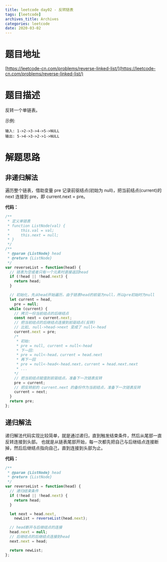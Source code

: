 ```yaml
---
title: leetcode day02 - 反转链表
tags: [leetcode]
archives_title: Archives
categories: leetcode
date: 2020-03-02
---
```


# 题目地址

[https://leetcode-cn.com/problems/reverse-linked-list/](https://leetcode-cn.com/problems/reverse-linked-list/)

# 题目描述

反转一个单链表。

示例:

```
输入: 1->2->3->4->5->NULL
输出: 5->4->3->2->1->NULL
```

# 解题思路

## 非递归解法

遍历整个链表，借助变量 pre 记录前驱结点(初始为 null)，把当前结点(current)的 next 连接到 pre，即 current.next = pre。

**代码：**

```javascript
/**
 * 定义单链表
 * function ListNode(val) {
 *     this.val = val;
 *     this.next = null;
 * }
 */
/**
 * @param {ListNode} head
 * @return {ListNode}
 */
var reverseList = function(head) {
  // 链表为空或者只有一个元素时直接返回head
  if (!head || !head.next) {
    return head;
  }

  // 初始化，先从head开始遍历，由于链表head的前驱为null，所以pre初始时为null
  let current = head,
    pre = null;
  while (current) {
    // 拷贝一份当前结点的后继结点
    const next = current.next;
    // 把当前结点的后继结点连接到前驱结点(反转)
    // 比如, null->head->next 变成了 null<-head
    current.next = pre;
    /*
     * 初始:
     * pre = null, current = null<-head
     * 下一回:
     * pre = null<-head，current = head.next
     * 再下一回
     * pre = null<-head<-head.next，current = head.next.next
     * ...
    */
    // 把当前结点赋值到前驱结点，准备下一次链表反转
    pre = current;
    // 把反转前的 current.next 的备份作为当前结点，准备下一次链表反转
    current = next;
  }
  return pre;
};
```

## 递归解法

递归解法代码实现比较简单，就是通过递归，直到触发结束条件，然后从尾部一直反转连接到头部。
也就是从链表尾部开始，每一次都先把自己与后继结点连接断掉，然后后继结点指向自己，直到连接到头部为止。

**代码：**

```javascript
/**
 * @param {ListNode} head
 * @return {ListNode}
 */
var reverseList = function(head) {
  // 递归结束条件
  if (!head || !head.next) {
    return head;
  }

  let next = head.next,
    newList = reverseList(head.next);

  // head断开与后继结点的连接
  head.next = null;
  // 后继结点的后继结点连接到head
  next.next = head;

  return newList;
};
```